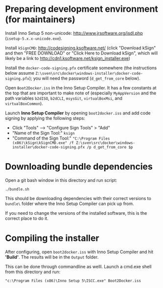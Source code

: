 # Preparing development environment (for maintainers)

Install Inno Setup 5 non-unicode: http://www.jrsoftware.org/isdl.php (`isetup-5.x.x-unicode.exe`).

Install `kSignCMD`: http://codesigning.ksoftware.net/ (click "Download kSign"
and then "FREE DOWNLOAD" or "Click Here to Download kSign", which will likely be
a link to http://cdn1.ksoftware.net/ksign_installer.exe)

Install the `docker-code-signing.pfx` certificate somewhere (the instructions
below assume `Z:\sven\src\docker\windows-installer\docker-code-signing.pfx`);
you will need the password (`d_get_from_core` below).

Open `Boot2Docker.iss` in the Inno Setup Compiler.  It has a few constants at
the top that are important to make note of (especially `MyAppVersion` and the
path variables `b2dISO`, `b2dCLI`, `msysGit`, `virtualBoxMsi`, and `virtualBoxCommon`).

Launch **Inno Setup Compiler** by opening `boot2docker.iss` and add code signing
by applying the following steps:

- Click "Tools" --> "Configure Sign Tools" > "Add"
- "Name of the Sign Tool:" `ksign`
- "Command of the Sign Tool:" `"C:\Program Files (x86)\kSign\kSignCMD.exe" /f Z:\sven\src\docker\windows-installer\docker-code-signing.pfx /p d_get_from_core $p`

# Downloading bundle dependencies

Open a git bash window in this directory and run script:

    ./bundle.sh

This should be downloading dependencies with their correct versions to `bundle\`
folder where the Inno Setup Compiler can pick up from.

If you need to change the versions of the installed software, this is the correct
place to do it.

# Compiling the installer

After configuring, open `boot2docker.iss` with Inno Setup Compiler and hit
**'Build'**. The results will be in the `Output` folder.

This can be done through commandline as welll. Launch a cmd.exe shell from this
directory and run:

    "c:\Program Files (x86)\Inno Setup 5\ISCC.exe" Boot2Docker.iss